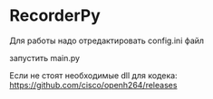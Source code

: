 # RecorderPy


Для работы надо отредактировать config.ini файл


запустить main.py

Если не стоят необходимые dll для кодека: https://github.com/cisco/openh264/releases